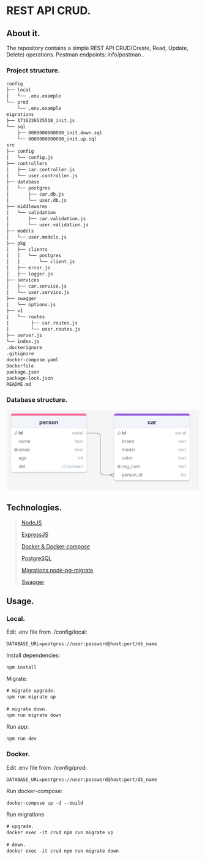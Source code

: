 # REST API CRUD.

## About it.

The repository contains a simple REST API CRUD(Create, Read, Update, Delete) operations. Postman endpoints: info/postman .


### Project structure.

```
config 
├── local
│   └── .env.example
└── prod
    └── .env.example
migrations 
├── 1716226525518_init.js
└── sql 
    ├── 0000000000000_init.down.sql
    └── 0000000000000_init.up.sql
src
├── config
│   └── config.js
├── controllers
│   ├── car.controller.js
│   └── user.controller.js
├── database
│   └── postgres
│       ├── car.db.js
│       └── user.db.js
├── middlewares
│   └── validation
│       ├── car.validation.js
│       └── user.validation.js
├── models
│   └── user.models.js
├── pkg
│   ├── clients
│   │   └── postgres
│   │       └── client.js
│   ├── error.js
│   ├── logger.js
├── services
│   ├── car.service.js
│   └── user.service.js
├── swagger
│   └── options.js
├── v1
|   └── routes
|        ├── car.routes.js
|        └── user.routes.js
├── server.js
└── index.js
.dockerignore
.gitignore
docker-compose.yaml
Dockerfile
package.json
package-lock.json
README.md
```
### Database structure.
![alt text](info/photo/image.png)

## Technologies.

> [NodeJS](https://nodejs.org/en)
>
> [ExpressJS](https://expressjs.com/)
>
> [Docker & Docker-compose](https://www.docker.com/)
>
> [PostgreSQL](https://www.postgresql.org/)
>
> [Migrations node-pg-migrate](https://www.npmjs.com/package/node-pg-migrate)
>
> [Swagger](https://swagger.io)



## Usage.
### Local.
Edit .env file from ./config/local:
```
DATABASE_URL=postgres://user:password@host:port/db_name
```

Install dependencies:
```
npm install
```

Migrate:
```
# migrate upgrade.
npm run migrate up

# migrate down.
npm run migrate down
```

Run app:
```
npm run dev
```
### Docker.

Edit .env file from ./config/prod:
```
DATABASE_URL=postgres://user:password@host:port/db_name
```

Run docker-compose:
```
docker-compose up -d --build
```

Run migrations
```
# upgrade.
docker exec -it crud npm run migrate up

# down.
docker exec -it crud npm run migrate down
```
